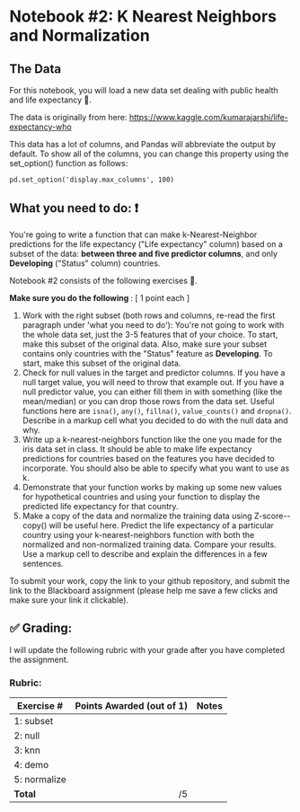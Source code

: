 # Notebook #2: K Nearest Neighbors and Normalization

## The Data
For this notebook, you will load a new data set dealing with public health and life expectancy :hospital:.

The data is originally from here: https://www.kaggle.com/kumarajarshi/life-expectancy-who

This data has a lot of columns, and Pandas will abbreviate the output by default. To show all of the columns, you can change this property using the set_option() function as follows:

`pd.set_option('display.max_columns', 100)` <br>

## What you need to do: :exclamation:
You're going to write a function that can make k-Nearest-Neighbor predictions for the life expectancy ("Life expectancy" column) based on a subset of the data:  **between three and five predictor columns**, and only **Developing** ("Status" column) countries.

Notebook #2 consists of the following exercises :muscle:. 

<b> Make sure you do the following </b>: [ 1 point each ]
1. Work with the right subset (both rows and columns, re-read the first paragraph under 'what you need to do'): You're not going to work with the whole data set, just the 3-5 features that of your choice. To start, make this subset of the original data. Also, make sure your subset contains only countries with the "Status" feature as **Developing**. To start, make this subset of the original data.
2. Check for null values in the target and predictor columns. If you have a null target value, you will need to throw that example out. If you have a null predictor value, you can either fill them in with something (like the mean/median) or you can drop those rows from the data set. Useful functions here are `isna()`, `any()`, `fillna()`, `value_counts()` and `dropna()`. Describe in a markup cell what you decided to do with the null data and why.
3. Write up a k-nearest-neighbors function like the one you made for the iris data set in class. It should be able to make life expectancy predictions for countries based on the features you have decided to incorporate. You should also be able to specify what you want to use as k.
4. Demonstrate that your function works by making up some new values for hypothetical countries and using your function to display the predicted life expectancy for that country.
5. Make a copy of the data and normalize the training data using Z-score-- copy() will be useful here. Predict the life expectancy of a particular country using your k-nearest-neighbors function with both the normalized and non-normalized training data. Compare your results. Use a markup cell to describe and explain the differences in a few sentences.

To submit your work, copy the link to your github repository, and submit the link to the Blackboard assignment (please help me save a few clicks and make sure your link it clickable). 


## :white_check_mark: Grading: 
I will update the following rubric with your grade after you have completed the assignment.
### Rubric:
| Exercise #  | Points Awarded (out of 1)  | Notes |
| --------- | -------------------: | --------- |
| 1: subset      |        |    |
| 2: null        |        |    | 
| 3: knn         |        |    |
| 4: demo        |        |    | 
| 5: normalize   |        |    |
| <b>Total       |      /5  | </b>   |

